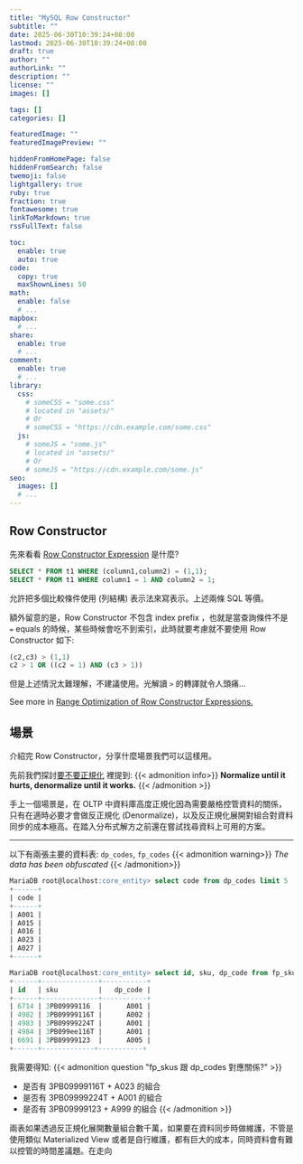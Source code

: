 ```yaml
---
title: "MySQL Row Constructor"
subtitle: ""
date: 2025-06-30T10:39:24+08:00
lastmod: 2025-06-30T10:39:24+08:00
draft: true
author: ""
authorLink: ""
description: ""
license: ""
images: []

tags: []
categories: []

featuredImage: ""
featuredImagePreview: ""

hiddenFromHomePage: false
hiddenFromSearch: false
twemoji: false
lightgallery: true
ruby: true
fraction: true
fontawesome: true
linkToMarkdown: true
rssFullText: false

toc:
  enable: true
  auto: true
code:
  copy: true
  maxShownLines: 50
math:
  enable: false
  # ...
mapbox:
  # ...
share:
  enable: true
  # ...
comment:
  enable: true
  # ...
library:
  css:
    # someCSS = "some.css"
    # located in "assets/"
    # Or
    # someCSS = "https://cdn.example.com/some.css"
  js:
    # someJS = "some.js"
    # located in "assets/"
    # Or
    # someJS = "https://cdn.example.com/some.js"
seo:
  images: []
  # ...
---
```


<!--more-->

## Row Constructor

先來看看 [Row Constructor Expression](https://dev.mysql.com/doc/refman/8.4/en/row-constructor-optimization.html)
是什麼?

```sql
SELECT * FROM t1 WHERE (column1,column2) = (1,1);
SELECT * FROM t1 WHERE column1 = 1 AND column2 = 1;
```
允許把多個比較條件使用 (列結構) 表示法來寫表示。上述兩條 SQL 等價。


額外留意的是，Row Constructor 不包含 index prefix ，也就是當查詢條件不是 `=` equals 的時候，某些時候會吃不到索引，此時就要考慮就不要使用 Row Constructor 如下:

```sql
(c2,c3) > (1,1)
c2 > 1 OR ((c2 = 1) AND (c3 > 1))
```

但是上述情況太難理解，不建議使用。光解讀 `>` 的轉譯就令人頭痛...



See more in  [Range Optimization of Row Constructor Expressions.](https://dev.mysql.com/doc/refman/8.4/en/range-optimization.html#row-constructor-range-optimization)


## 場景

介紹完 Row Constructor，分享什麼場景我們可以這樣用。

先前我們探討[要不要正規化](/table-normalize-or-denormalized/) 裡提到:
{{< admonition info>}}
 **Normalize until it hurts, denormalize until it works.**
{{< /admonition >}}


手上一個場景是，在 OLTP 中資料庫高度正規化因為需要嚴格控管資料的關係，只有在適時必要才會做反正規化 (Denormalize)，以及反正規化展開對組合對資料同步的成本極高。在踏入分布式解方之前還在嘗試找尋資料上可用的方案。

---
以下有兩張主要的資料表: `dp_codes`, `fp_codes`
{{< admonition warning>}}
_The data has been obfuscated_
{{< /admonition>}}
```sql
MariaDB root@localhost:core_entity> select code from dp_codes limit 5
+------+
| code |
+------+
| A001 |
| A015 |
| A016 |
| A023 |
| A027 |
+------+
```

```sql
MariaDB root@localhost:core_entity> select id, sku, dp_code from fp_skus limit 5;
+------+--------------+-----------+
| id   | sku          |   dp_code |
+------+--------------+-----------+
| 6714 | 3PB09999116  |      A001 |
| 4982 | 3PB09999116T |      A002 |
| 4983 | 3PB09999224T |      A001 |
| 4984 | 3PB099ee116T |      A001 |
| 6691 | 3PB09999123  |      A005 |
+------+-------------+-----------+
```


我需要得知:
{{< admonition question "fp_skus 跟 dp_codes 對應關係?" >}}
- 是否有 3PB09999116T + A023 的組合
- 是否有 3PB09999224T + A001 的組合
- 是否有 3PB09999123 + A999 的組合
{{< /admonition >}}

兩表如果透過反正規化展開數量組合數千萬，如果要在資料同步時做維護，不管是使用類似 Materialized View 或者是自行維護，都有巨大的成本，同時資料會有難以控管的時間差議題。在走向